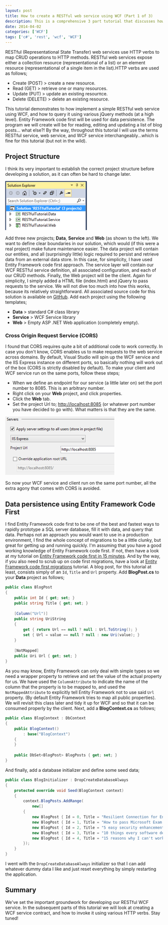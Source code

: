 ```yaml
---
layout: post
title: How to create a RESTful web service using WCF (Part 1 of 3)
description: This is a comprehensive 3 part tutorial that discusses how to create a RESTful web service using WCF. This is the introductory post to get you set up.
date: 2014-04-02
categories: ['WCF']
tags: ['c#', 'rest', 'wcf', 'WCF']
---
```


RESTful (Representational State Transfer) web services use HTTP verbs to map CRUD operations to HTTP methods. RESTful web services expose either a collection resource (representational of a list) or an element resource (representational of a single item in the list).HTTP verbs are used as follows;

* Create (POST) > create a new resource.
* Read (GET) > retrieve one or many resources.
* Update (PUT) > update an existing resourπce.
* Delete (DELETE) > delete an existing resource.

This tutorial demonstrates to how implement a simple RESTful web service using WCF, and how to query it using various jQuery methods (at a high level). Entity Framework code first will be used for data persistence. The program we will create will be for reading, editing and updating a list of blog posts... what else?! By the way, throughout this tutorial I will use the terms RESTful service, web service, and WCF service interchangeably...which is fine for this tutorial (but not in the wild).

## Project Structure

I think its very important to establish the correct project structure before developing a solution, as it can often be hard to change later.

![Solution](solution1.png)

Add three new projects; **Data**, **Service** and **Web** (as shown to the left). We want to define clear boundaries in our solution, which would (if this were a real project) make future maintenance easier. The data project will contain our entities, and all (surprisingly little) logic required to persist and retrieve data from an external data store. In this case, for simplicity, I have used Entity Framework code first approach. The service layer will contain our WCF RESTful service definition, all associated configuration, and each of our CRUD methods. Finally, the Web project will be the client. Again for simplicity, I simply added a HTML file (index.html) and jQuery to pass requests to the service. We will not dive too much into how this works, because its relatively straightforward. All associated source code for this solution is available on [GitHub](https://github.com/jpreecedev/RESTfulTutorial). Add each project using the following templates;

* **Data** > standard C# class library
* **Service** > WCF Service library
* **Web** > Empty ASP .NET Web application (completely empty).

### Cross Origin Request Service (CORS)

I found that CORS requires quite a bit of additional code to work correctly. In case you don't know, CORS enables us to make requests to the web service across domains. By default, Visual Studio will spin up the WCF service and the IIS Express instance on different ports, so basically nothing will work out of the box (CORS is strictly disabled by default). To make your client and WCF service run on the same ports, follow these steps;

* When we define an endpoint for our service (a little later on) set the port number to 8085. This is an arbitrary number.
* Right click on your **Web** project, and click properties.
* Click the **Web** tab.
* Set the project Url to; [http://localhost:8085](http://localhost:8085 'http://localhost:8085') (or whatever port number you have decided to go with). What matters is that they are the same.

![Web](web1.png)

So now your WCF service and client run on the same port number, all the extra agony that comes with CORS is avoided.

## Data persistence using Entity Framework Code First

I find Entity Framework code first to be one of the best and fastest ways to rapidly prototype a SQL server database, fill it with data, and query that data. Perhaps not an approach you would want to use in a production environment, I find the whole concept of migrations to be a little clunky, but great for getting up and running quickly. I'm assuming that you have a good working knowledge of Entity Framework code first. If not, then have a look at my tutorial on [Entity Framework code first in 15 minutes](/entity-framework/entity-framework-code-first-in-15-minutes/). And by the way, if you also need to scrub up on code first migrations, have a look at [Entity Framework code first migrations](/entity-framework/wpf-entity-framework-code-first-migrations-in-a-production-environment/) tutorial. A blog post, for this tutorial at least, consists simply of an `Id`, `Title` and `Url` property. Add **BlogPost.cs** to your **Data** project as follows;

```csharp
public class BlogPost
{
    public int Id { get; set; }
    public string Title { get; set; }

    [Column("Url")]
    public string UriString
    {
        get { return Url == null ? null : Url.ToString(); }
        set { Url = value == null ? null : new Uri(value); }
    }

    [NotMapped]
    public Uri Url { get; set; }
}
```

As you may know, Entity Framework can only deal with simple types so we need a wrapper property to retrieve and set the value of the actual property for us. We have used the `ColumnAttribute` to indicate the name of the column that the property is to be mapped to, and used the `NotMappedAttribute` to explicitly tell Entity Framework not to use said `Url` property. (By default Entity Framework tries to map all public properties). We will revisit this class later and tidy it up for WCF and so that it can be consumed properly by the client. Next, add a **BlogContext.cs** as follows;

```csharp
public class BlogContext : DbContext
{
    public BlogContext()
        : base("BlogContext")
    {
    }

    public DbSet<BlogPost> BlogPosts { get; set; }
}
```

And finally, add a database initializer and define some seed data;

```csharp
public class BlogInitializer : DropCreateDatabaseAlways
{
    protected override void Seed(BlogContext context)
    {
        context.BlogPosts.AddRange(
            new[]
        {
            new BlogPost { Id = 0, Title = "Resilient Connection for Entity Framework 6", Url = new Uri("/entity-framework/resilient-connection-for-entity-framework-6/") },
            new BlogPost { Id = 1, Title = "How to pass Microsoft Exam 70-486 (Developing ASP.NET MVC 4 Web Applications) in 30 days", Url = new Uri("/career/pass-microsoft-exam-70-486-in-30-days/") },
            new BlogPost { Id = 2, Title = "5 easy security enhancements for your ASP .NET application", Url = new Uri("/dot-net/5-easy-security-enhancements-for-your-asp-net-application/") },
            new BlogPost { Id = 3, Title = "10 things every software developer should do in 2014", Url = new Uri("/career/10-things-every-software-developer-should-do-in-2014/") },
            new BlogPost { Id = 4, Title = "15 reasons why I can't work without JetBrains ReSharper", Url = new Uri("/career/15-reasons-why-i-cant-work-without-jetbrains-resharper/") }
        });
    }
}
```

I went with the `DropCreateDatabaseAlways` initializer so that I can add whatever dummy data I like and just reset everything by simply restarting the application.

## Summary

We've set the important groundwork for developing our RESTful WCF service. In the subsequent parts of this tutorial we will look at creating a WCF service contract, and how to invoke it using various HTTP verbs. Stay tuned!
